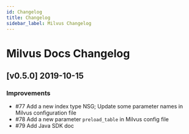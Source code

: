 ```yaml
---
id: Changelog
title: Changelog
sidebar_label: Milvus Changelog
---
```


# Milvus Docs Changelog

## [v0.5.0] 2019-10-15

### Improvements
- \#77 Add a new index type NSG; Update some parameter names in Milvus configuration file
- \#78 Add a new parameter `preload_table` in Milvus config file
- \#79 Add Java SDK doc



